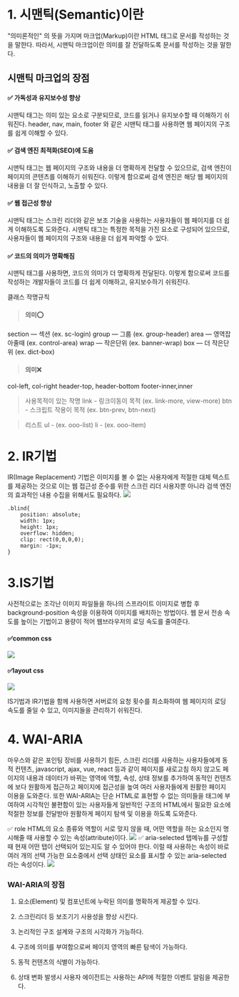
# 1. 시맨틱(Semantic)이란 
"의미론적인" 의 뜻을 가지며 마크업(Markup)이란 HTML 태그로 문서를 작성하는 것을 말한다. 따라서, 시맨틱 마크업이란 의미를 잘 전달하도록 문서를 작성하는 것을 말한다.

## 시맨틱 마크업의 장점

#### ✅ 가독성과 유지보수성 향상
시맨틱 태그는 의미 있는 요소로 구분되므로, 코드를 읽거나 유지보수할 때 이해하기 쉬워진다. header, nav, main, footer 와 같은 시맨틱 태그를 사용하면 웹 페이지의 구조를 쉽게 이해할 수 있다.

#### ✅ 검색 엔진 최적화(SEO)에 도움
시맨틱 태그는 웹 페이지의 구조와 내용을 더 명확하게 전달할 수 있으므로, 검색 엔진이 페이지의 콘텐츠를 이해하기 쉬워진다. 이렇게 함으로써 검색 엔진은 해당 웹 페이지의 내용을 더 잘 인식하고, 노출할 수 있다.

#### ✅ 웹 접근성 향상
시맨틱 태그는 스크린 리더와 같은 보조 기술을 사용하는 사용자들이 웹 페이지를 더 쉽게 이해하도록 도와준다. 시맨틱 태그는 특정한 목적을 가진 요소로 구성되어 있으므로, 사용자들이 웹 페이지의 구조와 내용을 더 쉽게 파악할 수 있다.

#### ✅ 코드의 의미가 명확해짐
시맨틱 태그를 사용하면, 코드의 의미가 더 명확하게 전달된다. 이렇게 함으로써 코드를 작성하는 개발자들이 코드를 더 쉽게 이해하고, 유지보수하기 쉬워진다.

클래스 작명규칙
>#### 의미⭕️
section — 섹션 (ex. sc-login)
group — 그룹 (ex. group-header)
area — 영역잡아줄때 (ex. control-area)
wrap — 작은단위 (ex. banner-wrap)
box — 더 작은단위 (ex. dict-box)

>#### 의미❌
col-left, col-right
header-top, header-bottom
footer-inner,inner

>사용목적이 있는 작명
link - 링크이동이 목적 (ex. link-more, view-more)
btn - 스크립트 작용이 목적 (ex. btn-prev, btn-next)

>리스트
ul - (ex. ooo-list)
li - (ex. ooo-item)

# 2. IR기법
IR(Image Replacement) 기법은 이미지를 볼 수 없는 사용자에게 적절한 대체 텍스트를 제공하는 것으로 이는 웹 접근성 준수를 위한 스크린 리더 사용자뿐 아니라 검색 엔진의 효과적인 내용 수집을 위해서도 필요하다.
![](https://velog.velcdn.com/images/wjdaldus2017/post/18a060f1-6b45-474a-924f-1ec66f0195b4/image.png)
```
.blind{
    position: absolute;
    width: 1px;
    height: 1px;
    overflow: hidden;
    clip: rect(0,0,0,0);
    margin: -1px;
}
```

# 3.IS기법
사전적으로는 조각난 이미지 파일들을 하나의 스프라이트 이미지로 병합 후 background-position 속성을 이용하여 이미지를 배치하는 방법이다. 웹 문서 전송 속도를 높이는 기법이고 용량이 적어 웹브라우저의 로딩 속도를 줄여준다.


#### ✅common css
![](https://velog.velcdn.com/images/wjdaldus2017/post/597283b1-2978-4bb2-90a4-b465457386c3/image.png)

#### ✅layout css
![](https://velog.velcdn.com/images/wjdaldus2017/post/b29d0d6f-7400-42b5-804f-2acd5f8d54d6/image.png)




IS기법과 IR기법을 함께 사용하면 서버로의 요청 횟수를 최소화하여 웹 페이지의 로딩 속도를 줄일 수 있고, 이미지들을 관리하기 쉬워진다.


# 4. WAI-ARIA
마우스와 같은 포인팅 장비를 사용하기 힘든, 스크린 리더를 사용하는 사용자들에게 동적 컨텐츠, javascript, ajax, vue, react 등과 같이 페이지를 새로고침 하지 않고도 페이지의 내용과 데이터가 바뀌는 영역에 역할, 속성, 상태 정보를 추가하여 동적인 컨텐츠에 보다 원활하게 접근하고 페이지에 접근성을 높여 여러 사용자들에게 원활한 페이지 이용을 도와준다.
또한 WAI-ARIA는 단순 HTML로 표현할 수 없는 의미들을 태그에 부여하여 시각적인 불편함이 있는 사용자들게 일반적인 구조의 HTML에서 필요한 요소에 적절한 정보를 전달받아 원활하게 페이지 탐색 및 이용을 하도록 도와준다.

✅ role
HTML의 요소 종류와 역할이 서로 맞지 않을 때, 어떤 역할을 하는 요소인지 명시해줄 때 사용할 수 있는 속성(attribute)이다.
![](https://velog.velcdn.com/images/wjdaldus2017/post/028b14cc-9f07-4060-8f84-64fd5c92d2f3/image.png)
✅ aria-selected
탭메뉴를 구성할때 현재 어떤 탭이 선택되어 있는지도 알 수 있어야 한다. 이럴 때 사용하는 속성이 바로 여러 개의 선택 가능한 요소중에서 선택 상태인 요소를 표시할 수 있는  aria-selected 라는 속성이다.
![](https://velog.velcdn.com/images/wjdaldus2017/post/fcbadc3b-0412-426d-8702-6fb481a8e2b2/image.png)



### WAI-ARIA의 장점
1. 요소(Element) 및 컴포넌트에 누락된 의미를 명확하게 제공할 수 있다.

2. 스크린리더 등 보조기기 사용성을 향상 시킨다.

3. 논리적인 구조 설계와 구조의 시각화가 가능하다.

4. 구조에 의미를 부여함으로써 페이지 영역의 빠른 탐색이 가능하다.

5. 동적 컨텐츠의 식별이 가능하다.

6. 상태 변화 발생시 사용자 에이전트는 사용하는 API에 적절한 이벤트 알림을 제공한다.




